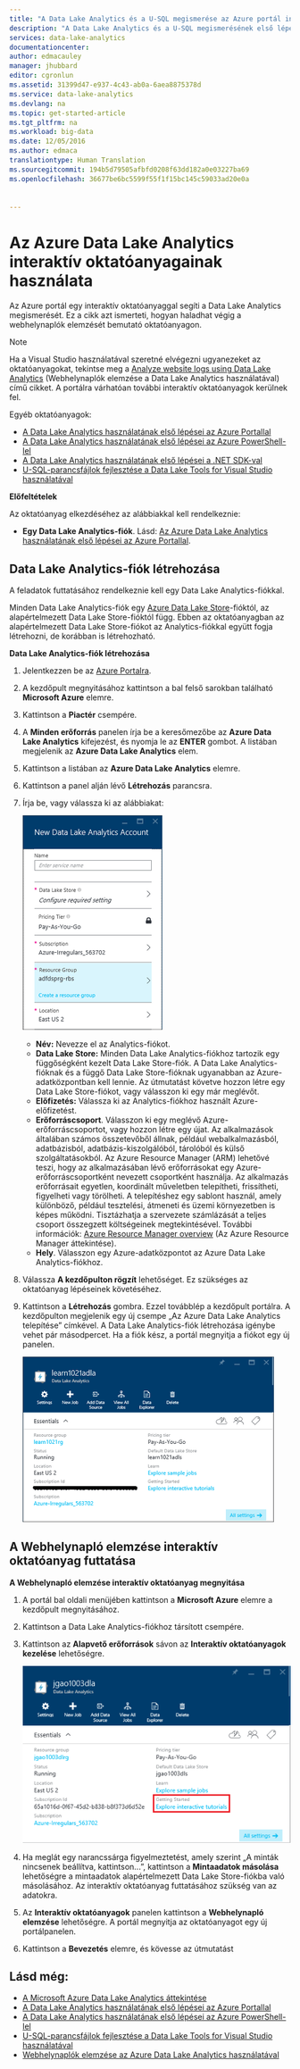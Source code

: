 ```yaml
---
title: "A Data Lake Analytics és a U-SQL megismerése az Azure portál interaktív oktatóanyagaival | Microsoft Docs"
description: "A Data Lake Analytics és a U-SQL megismerésének első lépései. "
services: data-lake-analytics
documentationcenter: 
author: edmacauley
manager: jhubbard
editor: cgronlun
ms.assetid: 31399d47-e937-4c43-ab0a-6aea8875378d
ms.service: data-lake-analytics
ms.devlang: na
ms.topic: get-started-article
ms.tgt_pltfrm: na
ms.workload: big-data
ms.date: 12/05/2016
ms.author: edmaca
translationtype: Human Translation
ms.sourcegitcommit: 194b5d79505afbfd0208f63dd182a0e03227ba69
ms.openlocfilehash: 36677be6bc5599f55f1f15bc145c59033ad20e0a


---
```

# <a name="use-azure-data-lake-analytics-interactive-tutorials"></a>Az Azure Data Lake Analytics interaktív oktatóanyagainak használata
Az Azure portál egy interaktív oktatóanyaggal segíti a Data Lake Analytics megismerését. Ez a cikk azt ismerteti, hogyan haladhat végig a webhelynaplók elemzését bemutató oktatóanyagon.

> [!NOTE]
> Ha a Visual Studio használatával szeretné elvégezni ugyanezeket az oktatóanyagokat, tekintse meg a [Analyze website logs using Data Lake Analytics](data-lake-analytics-analyze-weblogs.md) (Webhelynaplók elemzése a Data Lake Analytics használatával) című cikket.
> A portálra várhatóan további interaktív oktatóanyagok kerülnek fel.
> 
> 

Egyéb oktatóanyagok:

* [A Data Lake Analytics használatának első lépései az Azure Portallal](data-lake-analytics-get-started-portal.md)
* [A Data Lake Analytics használatának első lépései az Azure PowerShell-lel](data-lake-analytics-get-started-powershell.md)
* [A Data Lake Analytics használatának első lépései a .NET SDK-val](data-lake-analytics-get-started-net-sdk.md)
* [U-SQL-parancsfájlok fejlesztése a Data Lake Tools for Visual Studio használatával](data-lake-analytics-data-lake-tools-get-started.md) 

**Előfeltételek**

Az oktatóanyag elkezdéséhez az alábbiakkal kell rendelkeznie:

* **Egy Data Lake Analytics-fiók**.  Lásd: [Az Azure Data Lake Analytics használatának első lépései az Azure Portallal](data-lake-analytics-get-started-portal.md).

## <a name="create-data-lake-analytics-account"></a>Data Lake Analytics-fiók létrehozása
A feladatok futtatásához rendelkeznie kell egy Data Lake Analytics-fiókkal.

Minden Data Lake Analytics-fiók egy [Azure Data Lake Store](../data-lake-store/data-lake-store-overview.md)-fióktól, az alapértelmezett Data Lake Store-fióktól függ.  Ebben az oktatóanyagban az alapértelmezett Data Lake Store-fiókot az Analytics-fiókkal együtt fogja létrehozni, de korábban is létrehozható.

**Data Lake Analytics-fiók létrehozása**

1. Jelentkezzen be az [Azure Portalra](https://portal.azure.com/signin/index/?Microsoft_Azure_Kona=true&Microsoft_Azure_DataLake=true&hubsExtension_ItemHideKey=AzureDataLake_BigStorage%2cAzureKona_BigCompute).
2. A kezdőpult megnyitásához kattintson a bal felső sarokban található **Microsoft Azure** elemre.
3. Kattintson a **Piactér** csempére.  
4. A **Minden erőforrás** panelen írja be a keresőmezőbe az **Azure Data Lake Analytics** kifejezést, és nyomja le az **ENTER** gombot. A listában megjelenik az **Azure Data Lake Analytics** elem.
5. Kattintson a listában az **Azure Data Lake Analytics** elemre.
6. Kattintson a panel alján lévő **Létrehozás** parancsra.
7. Írja be, vagy válassza ki az alábbiakat:
   
    ![Azure Data Lake Analytics portál panel](./media/data-lake-analytics-get-started-portal/data-lake-analytics-portal-create-adla.png)
   
   * **Név:** Nevezze el az Analytics-fiókot.
   * **Data Lake Store:** Minden Data Lake Analytics-fiókhoz tartozik egy függőségként kezelt Data Lake Store-fiók. A Data Lake Analytics-fióknak és a függő Data Lake Store-fióknak ugyanabban az Azure-adatközpontban kell lennie. Az útmutatást követve hozzon létre egy Data Lake Store-fiókot, vagy válasszon ki egy már meglévőt.
   * **Előfizetés:** Válassza ki az Analytics-fiókhoz használt Azure-előfizetést.
   * **Erőforráscsoport**. Válasszon ki egy meglévő Azure-erőforráscsoportot, vagy hozzon létre egy újat. Az alkalmazások általában számos összetevőből állnak, például webalkalmazásból, adatbázisból, adatbázis-kiszolgálóból, tárolóból és külső szolgáltatásokból. Az Azure Resource Manager (ARM) lehetővé teszi, hogy az alkalmazásában lévő erőforrásokat egy Azure-erőforráscsoportként nevezett csoportként használja. Az alkalmazás erőforrásait egyetlen, koordinált műveletben telepítheti, frissítheti, figyelheti vagy törölheti. A telepítéshez egy sablont használ, amely különböző, például tesztelési, átmeneti és üzemi környezetben is képes működni. Tisztázhatja a szervezete számlázását a teljes csoport összegzett költségeinek megtekintésével. További információk: [Azure Resource Manager overview](../azure-resource-manager/resource-group-overview.md) (Az Azure Resource Manager áttekintése). 
   * **Hely**. Válasszon egy Azure-adatközpontot az Azure Data Lake Analytics-fiókhoz. 
8. Válassza **A kezdőpulton rögzít** lehetőséget. Ez szükséges az oktatóanyag lépéseinek követéséhez.
9. Kattintson a **Létrehozás** gombra. Ezzel továbblép a kezdőpult portálra. A kezdőpulton megjelenik egy új csempe „Az Azure Data Lake Analytics telepítése” címkével. A Data Lake Analytics-fiók létrehozása igénybe vehet pár másodpercet. Ha a fiók kész, a portál megnyitja a fiókot egy új panelen.
   
    ![Azure Data Lake Analytics portál panel](./media/data-lake-analytics-get-started-portal/data-lake-analytics-portal-blade.png)

## <a name="run-website-log-analysis-interactive-tutorial"></a>A Webhelynapló elemzése interaktív oktatóanyag futtatása
**A Webhelynapló elemzése interaktív oktatóanyag megnyitása**

1. A portál bal oldali menüjében kattintson a **Microsoft Azure** elemre a kezdőpult megnyitásához.
2. Kattintson a Data Lake Analytics-fiókhoz társított csempére.
3. Kattintson az **Alapvető erőforrások** sávon az **Interaktív oktatóanyagok kezelése** lehetőségre.
   
    ![A Data Lake Analytics interaktív oktatóanyagok használata](./media/data-lake-analytics-use-interactive-tutorials/data-lake-analytics-explore-interactive-tutorials.png)
4. Ha meglát egy narancssárga figyelmeztetést, amely szerint „A minták nincsenek beállítva, kattintson...”, kattintson a **Mintaadatok másolása** lehetőségre a mintaadatok alapértelmezett Data Lake Store-fiókba való másolásához. Az interaktív oktatóanyag futtatásához szükség van az adatokra.
5. Az **Interaktív oktatóanyagok** panelen kattintson a **Webhelynapló elemzése** lehetőségre. A portál megnyitja az oktatóanyagot egy új portálpanelen.
6. Kattintson a **Bevezetés** elemre, és kövesse az útmutatást

## <a name="see-also"></a>Lásd még:
* [A Microsoft Azure Data Lake Analytics áttekintése](data-lake-analytics-overview.md)
* [A Data Lake Analytics használatának első lépései az Azure Portallal](data-lake-analytics-get-started-portal.md)
* [A Data Lake Analytics használatának első lépései az Azure PowerShell-lel](data-lake-analytics-get-started-powershell.md)
* [U-SQL-parancsfájlok fejlesztése a Data Lake Tools for Visual Studio használatával](data-lake-analytics-data-lake-tools-get-started.md)
* [Webhelynaplók elemzése az Azure Data Lake Analytics használatával](data-lake-analytics-analyze-weblogs.md)




<!--HONumber=Dec16_HO2-->


